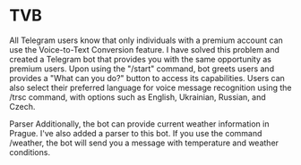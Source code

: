 # TVB
All Telegram users know that only individuals with a premium account can use the Voice-to-Text Conversion feature. 
I have solved this problem and created a Telegram bot that provides you with the same opportunity as premium users.
Upon using the "/start" command, bot greets users and provides a "What can you do?" button to access its capabilities. 
Users can also select their preferred language for voice message recognition using the /trsc command, with options such as English, Ukrainian, Russian, and Czech.



Parser
Additionally, the bot can provide current weather information in Prague.
I've also added a parser to this bot. If you use the command /weather, the bot will send you a message with temperature and weather conditions. 


